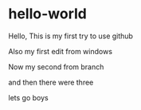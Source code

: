 # hello-world
Hello, This is my first try to use github

Also my first edit from windows


Now my second from branch


and then there were three

lets go boys
